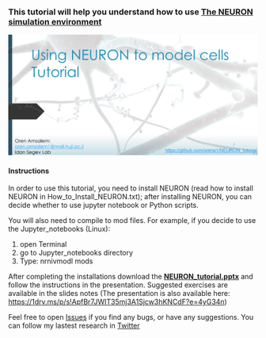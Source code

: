 ### This tutorial will help you understand how to use [The NEURON simulation environment](https://neuron.yale.edu/neuron/) 

[![Main](main.JPG)](https://github.com/orena1/NEURON_tutorial/raw/master/NEURON_tutorial.pptx "main")


#### Instructions

In order to use this tutorial, you need to install NEURON (read how to install NEURON in How_to_Install_NEURON.txt); after installing NEURON, you can decide whether to use jupyter notebook or Python scripts.

You will also need to compile to mod files. 
For example, if you decide to use the Jupyter_notebooks (Linux):
1. open Terminal
2. go to Jupyter_notebooks directory
3. Type: nrnivmodl mods

After completing the installations download the **[NEURON_tutorial.pptx](https://github.com/orena1/NEURON_tutorial/raw/master/NEURON_tutorial.pptx)** and follow the instructions in the presentation. Suggested exercises are available in the slides notes (The presentation is also available here: https://1drv.ms/p/s!ApfBr7JWIT35mj3A1Sjcw3hKNCdF?e=4yG34n)
 
 
 Feel free to open [Issues](https://github.com/orena1/NEURON_tutorial/issues) if you find any bugs, or have any suggestions. 
 You can follow my lastest research in [Twitter](https://twitter.com/Oren_Amsalem)

